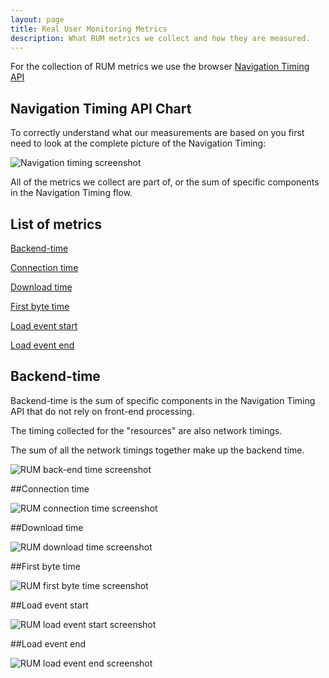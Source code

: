 ```yaml
---
layout: page
title: Real User Monitoring Metrics
description: What RUM metrics we collect and how they are measured.
---
```


For the collection of RUM metrics we use the browser <a href="https://www.w3.org/TR/navigation-timing-2/">Navigation Timing API</a>

## Navigation Timing API Chart

To correctly understand what our measurements are based on you first need to look at the complete picture of the Navigation Timing:

<img alt="Navigation timing screenshot" src="{{ site.baseurl }}/gfx/rum/navigation-timing-api-chart.jpg" />

All of the metrics we collect are part of, or the sum of specific components in the Navigation Timing flow.

## List of metrics
<a href="#backend-time">Backend-time</a>

<a href="#connection-time">Connection time</a>

<a href="#download-time">Download time</a>

<a href="#first-byte-time">First byte time</a>

<a href="#load-event-start">Load event start</a>

<a href="#load-event-end">Load event end</a>

## Backend-time
Backend-time is the sum of specific components in the Navigation Timing API that do not rely on front-end processing.

The timing collected for the "resources" are also network timings.

The sum of all the network timings together make up the backend time.

<img alt="RUM back-end time screenshot" src="{{ site.baseurl }}/gfx/rum/rum-backend-time-metric.jpg" />

##Connection time

<img alt="RUM connection time screenshot" src="{{ site.baseurl }}/gfx/rum/rum-connection-time-metric.jpg" />

##Download time

<img alt="RUM download time screenshot" src="{{ site.baseurl }}/gfx/rum/rum-download-time-metric.jpg" />

##First byte time

<img alt="RUM first byte time screenshot" src="{{ site.baseurl }}/gfx/rum/rum-first-byte-time-metric.jpg" />

##Load event start

<img alt="RUM load event start screenshot" src="{{ site.baseurl }}/gfx/rum/rum-load-event-start-metric.jpg" />

##Load event end

<img alt="RUM load event end screenshot" src="{{ site.baseurl }}/gfx/rum/rum-load-event-end-metric.jpg" />
